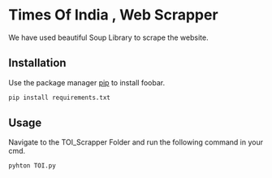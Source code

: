 # Times Of India , Web Scrapper

We have used beautiful Soup Library to scrape the website.

## Installation

Use the package manager [pip](https://pip.pypa.io/en/stable/) to install foobar.

```bash
pip install requirements.txt
```

## Usage

Navigate to the TOI_Scrapper Folder and run the following command in your cmd.

```bash
pyhton TOI.py
```